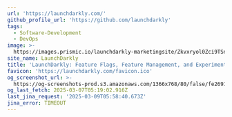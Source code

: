 ```yaml
---
url: 'https://launchdarkly.com/'
github_profile_url: 'https://github.com/launchdarkly'
tags:
  - Software-Development
  - DevOps
image: >-
  https://images.prismic.io/launchdarkly-marketingsite/Zkvxryol0Zci9TSn_social-share-launchdarkly.jpg?ixlib=gatsbyFP&auto=format%2Ccompress%3Fauto%3Dcompress%2Cformat&fit=max
site_name: LaunchDarkly
title: 'LaunchDarkly: Feature Flags, Feature Management, and Experimentation'
favicon: 'https://launchdarkly.com/favicon.ico'
og_screenshot_url: >-
  https://og-screenshots-prod.s3.amazonaws.com/1366x768/80/false/fe269158e15420f50b86a735a800322b0f66896285513f89db27efe7c0de152e.jpeg
og_last_fetch: 2025-03-07T05:19:02.916Z
last_jina_request: '2025-03-09T05:58:40.673Z'
jina_error: TIMEOUT
---
```


